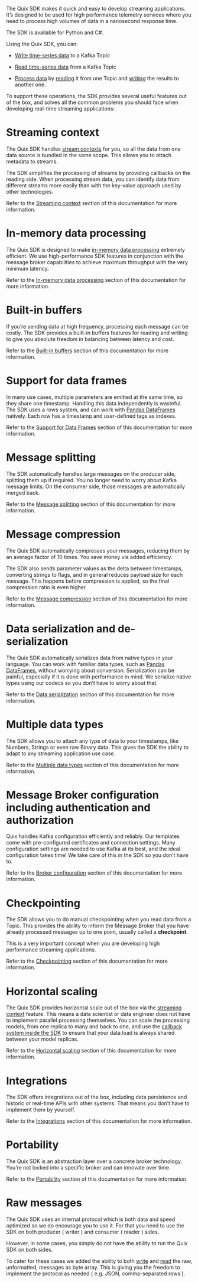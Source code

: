 The Quix SDK makes it quick and easy to develop streaming applications.
It’s designed to be used for high performance telemetry services where
you need to process high volumes of data in a nanosecond response time.

The SDK is available for Python and C\#.

Using the Quix SDK, you can:

  - [Write time-series data](write.md) to a Kafka Topic

  - [Read time-series data](read.md) from a Kafka Topic

  - [Process data](process.md) by [reading](read.md) it from one
    Topic and [writing](write.md) the results to another one.

To support these operations, the SDK provides several useful features
out of the box, and solves all the common problems you should face when
developing real-time streaming applications:

# Streaming context

The Quix SDK handles [stream contexts](features/streaming-context.md)
for you, so all the data from one data source is bundled in the same
scope. This allows you to attach metadata to streams.

The SDK simplifies the processing of streams by providing callbacks on
the reading side. When processing stream data, you can identify data
from different streams more easily than with the key-value approach used
by other technologies.

Refer to the [Streaming context](features/streaming-context.md)
section of this documentation for more information.

# In-memory data processing

The Quix SDK is designed to make [in-memory data
processing](features/in-memory-processing.md) extremely efficient. We
use high-performance SDK features in conjunction with the message broker
capabilities to achieve maximum throughput with the very minimum
latency.

Refer to the [In-memory data
processing](features/in-memory-processing.md) section of this
documentation for more information.

# Built-in buffers

If you’re sending data at high frequency, processing each message can be
costly. The SDK provides a built-in buffers features for reading and
writing to give you absolute freedom in balancing between latency and
cost.

Refer to the [Built-in buffers](features/builtin-buffers.md) section
of this documentation for more information.

# Support for data frames

In many use cases, multiple parameters are emitted at the same time, so
they share one timestamp. Handling this data independently is wasteful.
The SDK uses a rows system, and can work with [Pandas
DataFrames](https://pandas.pydata.org/docs/user_guide/dsintro.html#dataframe)
natively. Each row has a timestamp and user-defined tags as indexes.

Refer to the [Support for Data Frames](features/data-frames.md)
section of this documentation for more information.

# Message splitting

The SDK automatically handles large messages on the producer side,
splitting them up if required. You no longer need to worry about Kafka
message limits. On the consumer side, those messages are automatically
merged back.

Refer to the [Message splitting](features/message-splitting.md)
section of this documentation for more information.

# Message compression

The Quix SDK automatically compresses your messages, reducing them by an
average factor of 10 times. You save money via added efficiency.

The SDK also sends parameter values as the delta between timestamps,
converting strings to flags, and in general reduces payload size for
each message. This happens before compression is applied, so the final
compression ratio is even higher.

Refer to the [Message compression](features/message-compression.md)
section of this documentation for more information.

# Data serialization and de-serialization

The Quix SDK automatically serializes data from native types in your
language. You can work with familiar data types, such as [Pandas
DataFrames](https://pandas.pydata.org/docs/user_guide/dsintro.html#dataframe),
without worrying about conversion. Serialization can be painful,
especially if it is done with performance in mind. We serialize native
types using our codecs so you don’t have to worry about that.

Refer to the [Data serialization](features/data-serialization.md)
section of this documentation for more information.

# Multiple data types

The SDK allows you to attach any type of data to your timestamps, like
Numbers, Strings or even raw Binary data. This gives the SDK the ability
to adapt to any streaming application use case.

Refer to the [Multiple data types](features/multiple-data-types.md)
section of this documentation for more information.

# Message Broker configuration including authentication and authorization

Quix handles Kafka configuration efficiently and reliably. Our templates
come with pre-configured certificates and connection settings. Many
configuration settings are needed to use Kafka at its best, and the
ideal configuration takes time\! We take care of this in the SDK so you
don’t have to.

Refer to the [Broker configuration](features/broker-configuration.md)
section of this documentation for more information.

# Checkpointing

The SDK allows you to do manual checkpointing when you read data from a
Topic. This provides the ability to inform the Message Broker that you
have already processed messages up to one point, usually called a
**checkpoint**.

This is a very important concept when you are developing high
performance streaming applications.

Refer to the [Checkpointing](features/checkpointing.md) section of
this documentation for more information.

# Horizontal scaling

The Quix SDK provides horizontal scale out of the box via the [streaming
context](features/streaming-context.md) feature. This means a data
scientist or data engineer does not have to implement parallel
processing themselves. You can scale the processing models, from one
replica to many and back to one, and use the [callback system inside the
SDK](read.md#_parallel_processing) to ensure that your data load is
always shared between your model replicas.

Refer to the [Horizontal scaling](features/horizontal-scaling.md)
section of this documentation for more information.

# Integrations

The SDK offers integrations out of the box, including data persistence
and historic or real-time APIs with other systems. That means you don’t
have to implement them by yourself.

Refer to the [Integrations](features/integrations.md) section of this
documentation for more information.

# Portability

The Quix SDK is an abstraction layer over a concrete broker technology.
You’re not locked into a specific broker and can innovate over time.

Refer to the [Portability](features/portability.md) section of this
documentation for more information.

# Raw messages

The Quix SDK uses an internal protocol which is both data and speed
optimized so we do encourage you to use it. For that you need to use the
SDK on both producer ( writer ) and consumer ( reader ) sides.

However, in some cases, you simply do not have the ability to run the
Quix SDK on both sides.

To cater for these cases we added the ability to both
[write](write.md#raw-messages) and [read](read.md#raw-messages)
the raw, unformatted, messages as byte array. This is giving you the
freedom to implement the protocol as needed ( e.g. JSON, comma-separated
rows ).
